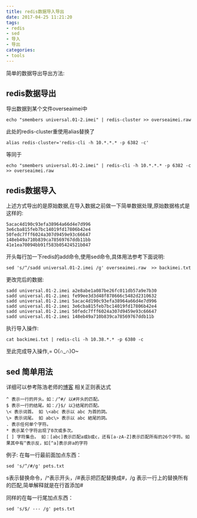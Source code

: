 ```yaml
---
title: redis数据导入导出
date: 2017-04-25 11:21:20
tags:
- redis
- sed
- 导入
- 导出
categories: 
- tools
---
```



简单的数据导出导出方法:

## redis数据导出
导出数据到某个文件overseaimei中
```
echo "smembers universal.01-2.imei" | redis-cluster >> overseaimei.raw
```
此处的redis-cluster重使用alias替换了
```
alias redis-cluster='redis-cli -h 10.*.*.* -p 6382 -c'
```
等同于
```
echo "smembers universal.01-2.imei" | redis-cli -h 10.*.*.* -p 6382 -c >> overseaimei.raw
```

## redis数据导入
上述方式导出的是原始数据,在导入数据之前做一下简单数据处理,原始数据格式是这样的:
```
5acac4d190c93efa38964a66d4e7d996
3e6cba815feb7bc14019fd17806b42e4
50fedc7fff6024a307d9459e93c66647
148eb49a710b839ca78569767ddb11bb
41e1ea70094bb91f583b05424521b047
```
开头每行加一下redis的add命令,使用sed命令,具体用法参考下面说明:
```
sed 's/^/sadd universal.01-2.imei /g' overseaimei.raw  >> backimei.txt
```
更改完后的数据:
```
sadd universal.01-2.imei a2e8abe1a087be26fc011db57a9e7b30
sadd universal.01-2.imei fe99ee3d3d48f878666c5482d2310632
sadd universal.01-2.imei 5acac4d190c93efa38964a66d4e7d996
sadd universal.01-2.imei 3e6cba815feb7bc14019fd17806b42e4
sadd universal.01-2.imei 50fedc7fff6024a307d9459e93c66647
sadd universal.01-2.imei 148eb49a710b839ca78569767ddb11b
```

执行导入操作:
```
cat backimei.txt | redis-cli -h 10.38.*.* -p 6380 -c
```

至此完成导入操作,= O(∩_∩)O~

## sed 简单用法
详细可以参考陈浩老师的[博客](http://coolshell.cn/articles/9104.html)
相关正则表达式
```
^ 表示一行的开头。如：/^#/ 以#开头的匹配。
$ 表示一行的结尾。如：/}$/ 以}结尾的匹配。
\< 表示词首。 如 \<abc 表示以 abc 为首的詞。
\> 表示词尾。 如 abc\> 表示以 abc 結尾的詞。
. 表示任何单个字符。
* 表示某个字符出现了0次或多次。
[ ] 字符集合。 如：[abc]表示匹配a或b或c，还有[a-zA-Z]表示匹配所有的26个字符。如果其中有^表示反，如[^a]表示非a的字符
```
例子:
在每一行最前面加点东西：
```
sed 's/^/#/g' pets.txt
```
s表示替换命令，/^表示开头，/#表示把匹配替换成#，/g 表示一行上的替换所有的匹配,简单解释就是在行首添加#

同样的在每一行尾加点东西：
```
sed 's/$/ --- /g' pets.txt
```
